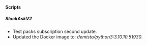 
#### Scripts

##### SlackAskV2

- Test packs subscription second update.
- Updated the Docker image to: *demisto/python3:3.10.10.51930*.
